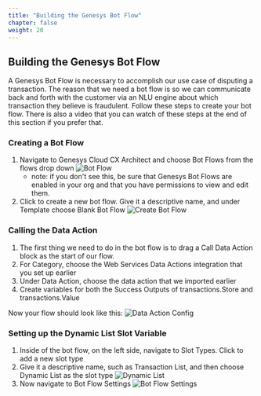 ```yaml
---
title: "Building the Genesys Bot Flow"
chapter: false
weight: 20
---
```


## Building the Genesys Bot Flow
A Genesys Bot Flow is necessary to accomplish our use case of disputing a transaction. The reason that we need a bot flow is so we can communicate back and forth with the customer via an NLU engine about which transaction they believe is fraudulent. Follow these steps to create your bot flow. There is also a video that you can watch of these steps at the end of this section if you prefer that. 

### Creating a Bot Flow

1. Navigate to Genesys Cloud CX Architect and choose Bot Flows from the flows drop down
![Bot Flow](/images/botFlow.jpg)
    - note: if you don't see this, be sure that Genesys Bot Flows are enabled in your org and that you have permissions to view and edit them.
2. Click to create a new bot flow. Give it a descriptive name, and under Template choose Blank Bot Flow
![Create Bot Flow](/images/createBotFlow.jpg)

### Calling the Data Action
1. The first thing we need to do in the bot flow is to drag a Call Data Action block as the start of our flow. 
2. For Category, choose the Web Services Data Actions integration that you set up earlier
3. Under Data Action, choose the data action that we imported earlier 
4. Create variables for both the Success Outputs of transactions.Store and transactions.Value

Now your flow should look like this:
![Data Action Config](/images/dataActionConfig.jpg)

### Setting up the Dynamic List Slot Variable
1. Inside of the bot flow, on the left side, navigate to Slot Types. Click to add a new slot type
2. Give it a descriptive name, such as Transaction List, and then choose Dynamic List as the slot type
![Dynamic List](/images/dynamicList.jpg)
3. Now navigate to Bot Flow Settings
![Bot Flow Settings](/images/botFlowSettings.jpg)


